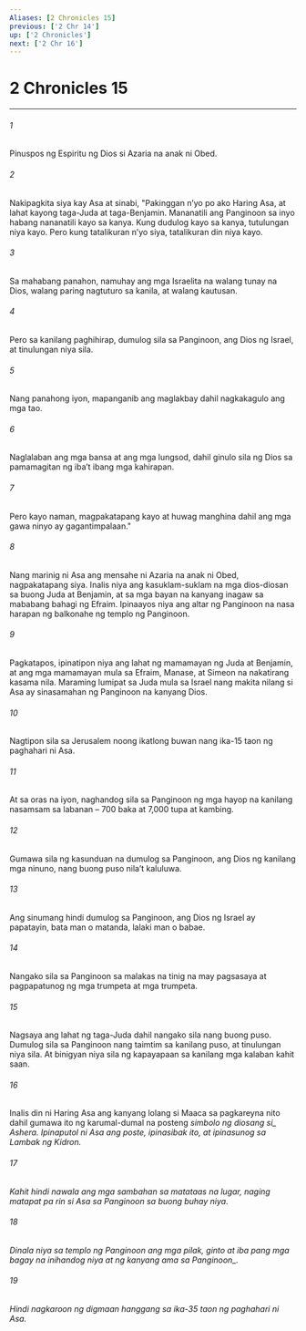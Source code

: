 ```yaml
---
Aliases: [2 Chronicles 15]
previous: ['2 Chr 14']
up: ['2 Chronicles']
next: ['2 Chr 16']
---
```

# 2 Chronicles 15

***






















###### 1 










Pinuspos ng Espiritu ng Dios si Azaria na anak ni Obed. 





















###### 2 










Nakipagkita siya kay Asa at sinabi, "Pakinggan nʼyo po ako Haring Asa, at lahat kayong taga-Juda at taga-Benjamin. Mananatili ang Panginoon sa inyo habang nananatili kayo sa kanya. Kung dudulog kayo sa kanya, tutulungan niya kayo. Pero kung tatalikuran nʼyo siya, tatalikuran din niya kayo. 





















###### 3 










Sa mahabang panahon, namuhay ang mga Israelita na walang tunay na Dios, walang paring nagtuturo sa kanila, at walang kautusan. 





















###### 4 










Pero sa kanilang paghihirap, dumulog sila sa Panginoon, ang Dios ng Israel, at tinulungan niya sila. 





















###### 5 










Nang panahong iyon, mapanganib ang maglakbay dahil nagkakagulo ang mga tao. 





















###### 6 










Naglalaban ang mga bansa at ang mga lungsod, dahil ginulo sila ng Dios sa pamamagitan ng ibaʼt ibang mga kahirapan. 





















###### 7 










Pero kayo naman, magpakatapang kayo at huwag manghina dahil ang mga gawa ninyo ay gagantimpalaan." 





















###### 8 










Nang marinig ni Asa ang mensahe ni Azaria na anak ni Obed, nagpakatapang siya. Inalis niya ang kasuklam-suklam na mga dios-diosan sa buong Juda at Benjamin, at sa mga bayan na kanyang inagaw sa mababang bahagi ng Efraim. Ipinaayos niya ang altar ng Panginoon na nasa harapan ng balkonahe ng templo ng Panginoon. 





















###### 9 










Pagkatapos, ipinatipon niya ang lahat ng mamamayan ng Juda at Benjamin, at ang mga mamamayan mula sa Efraim, Manase, at Simeon na nakatirang kasama nila. Maraming lumipat sa Juda mula sa Israel nang makita nilang si Asa ay sinasamahan ng Panginoon na kanyang Dios. 





















###### 10 










Nagtipon sila sa Jerusalem noong ikatlong buwan nang ika-15 taon ng paghahari ni Asa. 





















###### 11 










At sa oras na iyon, naghandog sila sa Panginoon ng mga hayop na kanilang nasamsam sa labanan – 700 baka at 7,000 tupa at kambing. 





















###### 12 










Gumawa sila ng kasunduan na dumulog sa Panginoon, ang Dios ng kanilang mga ninuno, nang buong puso nilaʼt kaluluwa. 





















###### 13 










Ang sinumang hindi dumulog sa Panginoon, ang Dios ng Israel ay papatayin, bata man o matanda, lalaki man o babae. 





















###### 14 










Nangako sila sa Panginoon sa malakas na tinig na may pagsasaya at pagpapatunog ng mga trumpeta at mga trumpeta. 





















###### 15 










Nagsaya ang lahat ng taga-Juda dahil nangako sila nang buong puso. Dumulog sila sa Panginoon nang taimtim sa kanilang puso, at tinulungan niya sila. At binigyan niya sila ng kapayapaan sa kanilang mga kalaban kahit saan. 





















###### 16 










Inalis din ni Haring Asa ang kanyang lolang si Maaca sa pagkareyna nito dahil gumawa ito ng karumal-dumal na posteng <i class="trans-change">simbolo ng diosang si_ Ashera. Ipinaputol ni Asa ang poste, ipinasibak ito, at ipinasunog sa Lambak ng Kidron. 





















###### 17 










Kahit hindi nawala ang mga sambahan sa matataas na lugar, naging matapat pa rin si Asa sa Panginoon sa buong buhay niya. 





















###### 18 










Dinala niya sa templo ng Panginoon ang mga pilak, ginto at iba pang mga bagay na inihandog niya at ng kanyang ama <i class="trans-change">sa Panginoon_. 





















###### 19 










Hindi nagkaroon ng digmaan hanggang sa ika-35 taon ng paghahari ni Asa.
